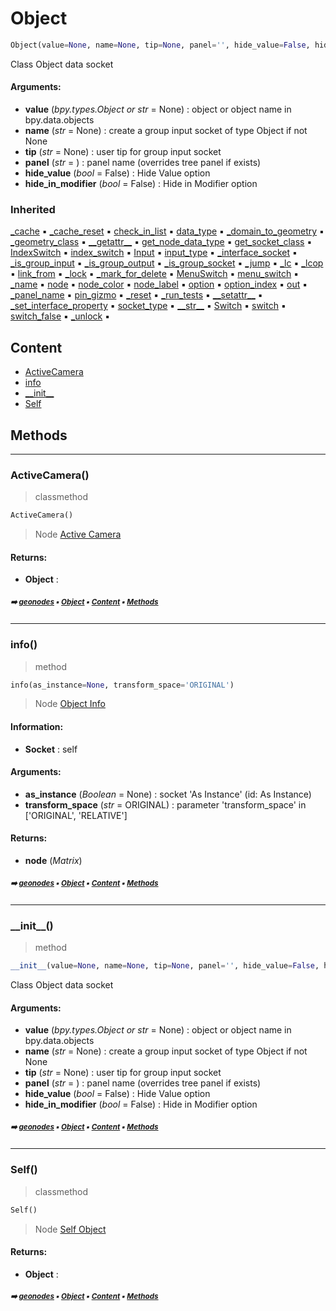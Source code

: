 # Object

``` python
Object(value=None, name=None, tip=None, panel='', hide_value=False, hide_in_modifier=False)
```

Class Object data socket

#### Arguments:
- **value** (_bpy.types.Object or str_ = None) : object or object name in bpy.data.objects
- **name** (_str_ = None) : create a group input socket of type Object if not None
- **tip** (_str_ = None) : user tip for group input socket
- **panel** (_str_ = ) : panel name (overrides tree panel if exists)
- **hide_value** (_bool_ = False) : Hide Value option
- **hide_in_modifier** (_bool_ = False) : Hide in Modifier option

### Inherited

[\_cache](nodecache.md#_cache) :black_small_square: [\_cache_reset](nodecache.md#_cache_reset) :black_small_square: [check_in_list](socket.md#check_in_list) :black_small_square: [data_type](socket.md#data_type) :black_small_square: [\_domain_to_geometry](socket.md#_domain_to_geometry) :black_small_square: [\_geometry_class](socket.md#_geometry_class) :black_small_square: [\_\_getattr__](socket.md#__getattr__) :black_small_square: [get_node_data_type](socket.md#get_node_data_type) :black_small_square: [get_socket_class](socket.md#get_socket_class) :black_small_square: [IndexSwitch](socket.md#indexswitch) :black_small_square: [index_switch](socket.md#index_switch) :black_small_square: [Input](socket.md#input) :black_small_square: [input_type](socket.md#input_type) :black_small_square: [\_interface_socket](socket.md#_interface_socket) :black_small_square: [\_is_group_input](socket.md#_is_group_input) :black_small_square: [\_is_group_output](socket.md#_is_group_output) :black_small_square: [\_is_group_socket](socket.md#_is_group_socket) :black_small_square: [\_jump](socket.md#_jump) :black_small_square: [\_lc](socket.md#_lc) :black_small_square: [\_lcop](socket.md#_lcop) :black_small_square: [link_from](socket.md#link_from) :black_small_square: [\_lock](proplocker.md#_lock) :black_small_square: [\_mark_for_delete](socket.md#_mark_for_delete) :black_small_square: [MenuSwitch](socket.md#menuswitch) :black_small_square: [menu_switch](socket.md#menu_switch) :black_small_square: [\_name](socket.md#_name) :black_small_square: [node](socket.md#node) :black_small_square: [node_color](socket.md#node_color) :black_small_square: [node_label](socket.md#node_label) :black_small_square: [option](socket.md#option) :black_small_square: [option_index](socket.md#option_index) :black_small_square: [out](socket.md#out) :black_small_square: [\_panel_name](socket.md#_panel_name) :black_small_square: [pin_gizmo](socket.md#pin_gizmo) :black_small_square: [\_reset](socket.md#_reset) :black_small_square: [\_run_tests](socket.md#_run_tests) :black_small_square: [\_\_setattr__](socket.md#__setattr__) :black_small_square: [\_set_interface_property](socket.md#_set_interface_property) :black_small_square: [socket_type](socket.md#socket_type) :black_small_square: [\_\_str__](socket.md#__str__) :black_small_square: [Switch](socket.md#switch) :black_small_square: [switch](socket.md#switch) :black_small_square: [switch_false](socket.md#switch_false) :black_small_square: [\_unlock](proplocker.md#_unlock) :black_small_square:

## Content

- [ActiveCamera](object.md#activecamera)
- [info](object.md#info)
- [\_\_init__](object.md#__init__)
- [Self](object.md#self)

## Methods



----------
### ActiveCamera()

> classmethod

``` python
ActiveCamera()
```

> Node [Active Camera](https://docs.blender.org/manual/en/latest/modeling/geometry_nodes/input/scene/active_camera.html)

#### Returns:
- **Object** :

##### <sub>:arrow_right: [geonodes](index.md#geonodes) :black_small_square: [Object](object.md#object) :black_small_square: [Content](object.md#content) :black_small_square: [Methods](object.md#methods)</sub>

----------
### info()

> method

``` python
info(as_instance=None, transform_space='ORIGINAL')
```

> Node [Object Info](https://docs.blender.org/manual/en/latest/modeling/geometry_nodes/input/scene/object_info.html)

#### Information:
- **Socket** : self



#### Arguments:
- **as_instance** (_Boolean_ = None) : socket 'As Instance' (id: As Instance)
- **transform_space** (_str_ = ORIGINAL) : parameter 'transform_space' in ['ORIGINAL', 'RELATIVE']



#### Returns:
- **node** (_Matrix_)

##### <sub>:arrow_right: [geonodes](index.md#geonodes) :black_small_square: [Object](object.md#object) :black_small_square: [Content](object.md#content) :black_small_square: [Methods](object.md#methods)</sub>

----------
### \_\_init__()

> method

``` python
__init__(value=None, name=None, tip=None, panel='', hide_value=False, hide_in_modifier=False)
```

Class Object data socket

#### Arguments:
- **value** (_bpy.types.Object or str_ = None) : object or object name in bpy.data.objects
- **name** (_str_ = None) : create a group input socket of type Object if not None
- **tip** (_str_ = None) : user tip for group input socket
- **panel** (_str_ = ) : panel name (overrides tree panel if exists)
- **hide_value** (_bool_ = False) : Hide Value option
- **hide_in_modifier** (_bool_ = False) : Hide in Modifier option

##### <sub>:arrow_right: [geonodes](index.md#geonodes) :black_small_square: [Object](object.md#object) :black_small_square: [Content](object.md#content) :black_small_square: [Methods](object.md#methods)</sub>

----------
### Self()

> classmethod

``` python
Self()
```

> Node [Self Object](https://docs.blender.org/manual/en/latest/modeling/geometry_nodes/input/scene/self_object.html)

#### Returns:
- **Object** :

##### <sub>:arrow_right: [geonodes](index.md#geonodes) :black_small_square: [Object](object.md#object) :black_small_square: [Content](object.md#content) :black_small_square: [Methods](object.md#methods)</sub>